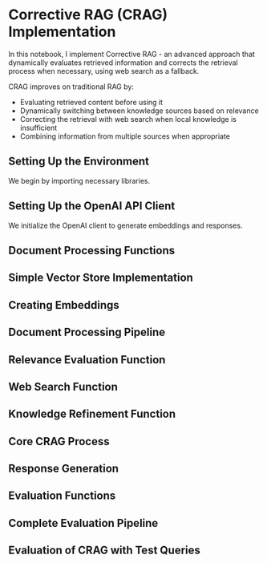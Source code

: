 # Corrective RAG (CRAG) Implementation

In this notebook, I implement Corrective RAG - an advanced approach that dynamically evaluates retrieved information and corrects the retrieval process when necessary, using web search as a fallback.

CRAG improves on traditional RAG by:

- Evaluating retrieved content before using it
- Dynamically switching between knowledge sources based on relevance
- Correcting the retrieval with web search when local knowledge is insufficient
- Combining information from multiple sources when appropriate

## Setting Up the Environment
We begin by importing necessary libraries.

## Setting Up the OpenAI API Client
We initialize the OpenAI client to generate embeddings and responses.

## Document Processing Functions

## Simple Vector Store Implementation

## Creating Embeddings

## Document Processing Pipeline

## Relevance Evaluation Function

## Web Search Function

## Knowledge Refinement Function

## Core CRAG Process

## Response Generation

## Evaluation Functions

## Complete Evaluation Pipeline

## Evaluation of CRAG with Test Queries
